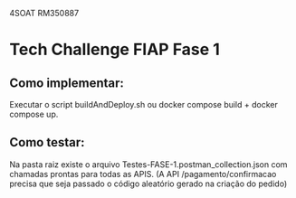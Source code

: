 4SOAT
RM350887

# Tech Challenge FIAP Fase 1

## Como implementar:
Executar o script buildAndDeploy.sh ou docker compose build + docker compose up.

## Como testar:
Na pasta raiz existe o arquivo Testes-FASE-1.postman_collection.json com chamadas prontas para todas as APIS. (A API /pagamento/confirmacao precisa que seja passado o código aleatório gerado na criação do pedido)
